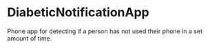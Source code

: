 # DiabeticNotificationApp
Phone app for detecting if a person has not used their phone in a set amount of time.
